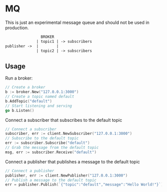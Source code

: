 # MQ

This is just an experimental message queue and should not be used in production.

```txt
                BROKER
              | topic1 | -> subscribers
publisher ->  |        |
              | topic2 | -> subscribers
```

## Usage

Run a broker:

```go
// Create a broker
b := broker.New("127.0.0.1:3000")
// Create a topic named default
b.AddTopic("default")
// Start listening and serving
go b.Listen()
```

Connect a subscriber that subscribes to the default topic

```go
// Connect a subscriber
subscriber, err := client.NewSubscriber("127.0.0.1:3000")
// Subscribe to the default topic
err := subscriber.Subscribe("default")
// Grab the message from the default topic
msg, err := subscriber.Receive("default")
```

Connect a publisher that publishes a message to the default topic

```go
// Connect a publisher
publisher, err := client.NewPublisher("127.0.0.1:3000")
// Publish a message to the default topic
err = publisher.Publish(`{"topic":"default","message":"Hello World!"}`)
```
